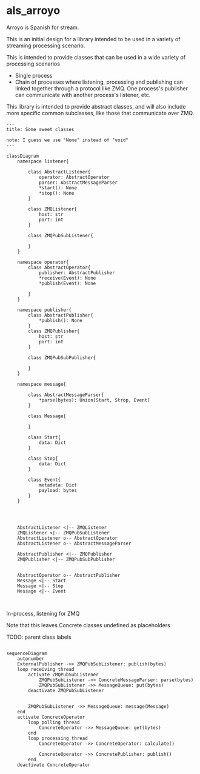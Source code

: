 # als_arroyo

Arroyo is Spanish for stream.

This is an initial design for a library intended to be used in a variety of streaming processing scenario.


This is intended to provide classes that can be used in a wide variety of processing scenarios
- Single process
- Chain of processes where listening, processing and publishing can linked together through a protocol like ZMQ. One process's publisher can communicate with another process's listener, etc.

This library is intended to provide abstract classes, and will also include more specific common subclasses, like those that communicate over ZMQ.



```mermaid
---
title: Some sweet classes

note: I guess we use "None" instead of "void"
---

classDiagram
    namespace listener{

        class AbstractListener{
            operator: AbstractOperator
            parser: AbstractMessageParser
            *start(): None  
            *stop(): None
        }

        class ZMQListener{
            host: str
            port: int
        }

        class ZMQPubSubListener{

        }
    }

    namespace operator{
        class AbstractOperator{
            publisher: AbstractPublisher
            *receive(Event): None
            *publish(Event): None

        }
    }

    namespace publisher{
        class AbstractPublisher{
            *publish(): None
        }
        class ZMQPublisher{
            host: str
            port: int
        }

        class ZMQPubSubPublisher{

        }
    }

    namespace message{
        
        class AbstractMessageParser{
            *parse(bytes): Union[Start, Strop, Event]
        }
        
        class Message{

        }

        class Start{
            data: Dict
        }
    
        class Stop{
            data: Dict
        }

        class Event{
            metadata: Dict
            payload: bytes
        }
    }
 

 

    AbstractListener <|-- ZMQListener
    ZMQListener <|-- ZMQPubSubListener
    AbstractListener o-- AbstractOperator
    AbstractListener o-- AbstractMessageParser

    AbstractPublisher <|-- ZMQPublisher
    ZMQPublisher <|-- ZMQPubSubPublisher


    AbstractOperator o-- AbstractPublisher
    Message <|-- Start
    Message <|-- Stop
    Message <|-- Event 
    

```
##
In-process, listening for ZMQ

Note that this leaves Concrete classes undefined as placeholders

TODO: parent class labels

```mermaid

sequenceDiagram
    autonumber
    ExternalPublisher ->> ZMQPubSubListener: publish(bytes)
    loop receiving thread
        activate ZMQPubSubListener
            ZMQPubSubListener ->> ConcreteMessageParser: parse(bytes)
            ZMQPubSubListener ->> MessageQueue: put(bytes)
        deactivate ZMQPubSubListener

        
        ZMQPubSubListener ->> MessageQueue: message(Message)
    end
    activate ConcreteOperator
        loop polling thread
            ConcreteOperator ->> MessageQueue: get(bytes)
        end
        loop processing thread
            ConcreteOperator ->> ConcreteOperator: calculate()
        
            ConcreteOperator ->> ConcretePublisher: publish()
        end
    deactivate ConcreteOperator
```
